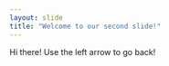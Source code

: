 ```yaml
---
layout: slide
title: "Welcome to our second slide!"
---
```

Hi there!
Use the left arrow to go back!

